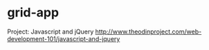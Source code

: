 # grid-app
Project: Javascript and jQuery
http://www.theodinproject.com/web-development-101/javascript-and-jquery
